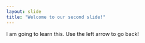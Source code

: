 ```yaml
---
layout: slide
title: "Welcome to our second slide!"
---
```

I am going to learn this.
Use the left arrow to go back!
